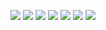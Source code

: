 ![](https://github.com/KMORaza/OLED-IV-characteristics/blob/main/Graph/Figure%202024-07-18%2023_00_05.png) 
![](https://github.com/KMORaza/OLED-IV-characteristics/blob/main/Graph/Figure%202024-07-18%2023_00_19.png) 
![](https://github.com/KMORaza/OLED-IV-characteristics/blob/main/Graph/Figure%202024-07-18%2023_07_42.png) 
![](https://github.com/KMORaza/OLED-IV-characteristics/blob/main/Graph/Figure%202024-07-18%2023_10_57.png) 
![](https://github.com/KMORaza/OLED-IV-characteristics/blob/main/Graph/Figure%202024-07-18%2023_21_56.png) 
![](https://github.com/KMORaza/OLED-IV-characteristics/blob/main/Graph/Figure%202024-07-18%2023_26_39.png) 
![](https://github.com/KMORaza/OLED-IV-characteristics/blob/main/Graph/Figure%202024-07-19%2017_05_26.png) 
